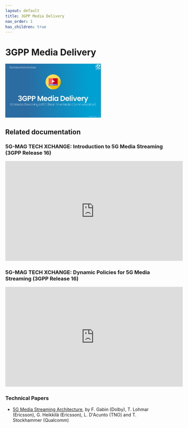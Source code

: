 ```yaml
---
layout: default
title: 3GPP Media Delivery
nav_order: 1
has_children: true
---
```


# 3GPP Media Delivery
<img src="../../assets/images/title_3GPPdelivery.png" width="60%">

## Related documentation

### 5G-MAG TECH XCHANGE: Introduction to 5G Media Streaming (3GPP Release 16)
<iframe width="560" height="315" src="https://www.youtube.com/embed/GTfHnrdi_-g?si=FuLHf0FrQ1wSccMI" title="YouTube video player" frameborder="0" allow="accelerometer; autoplay; clipboard-write; encrypted-media; gyroscope; picture-in-picture; web-share" referrerpolicy="strict-origin-when-cross-origin" allowfullscreen></iframe>

### 5G-MAG TECH XCHANGE: Dynamic Policies for 5G Media Streaming (3GPP Release 16)
<iframe width="560" height="315" src="https://www.youtube.com/embed/cspJzBuBeU0?si=lw3_nDZKXA_Mz79p" title="YouTube video player" frameborder="0" allow="accelerometer; autoplay; clipboard-write; encrypted-media; gyroscope; picture-in-picture; web-share" referrerpolicy="strict-origin-when-cross-origin" allowfullscreen></iframe>

### Technical Papers
* [5G Media Streaming Architecture](https://www.ibc.org/download?ac=10428), by F. Gabin (Dolby), T. Lohmar (Ericsson), G. Heikkilä (Ericsson), L. D'Acunto (TNO) and T. Stockhammer (Qualcomm)
